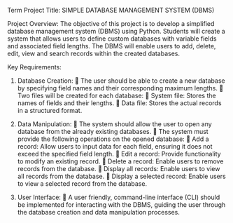 Term Project Title:
SIMPLE DATABASE MANAGEMENT SYSTEM (DBMS)

Project Overview:
The objective of this project is to develop a simplified database management system (DBMS) using Python. 
Students will create a system that allows users to define custom databases with variable fields and associated field 
lengths. The DBMS will enable users to add, delete, edit, view and search records within the created databases.

Key Requirements:

1. Database Creation:
 The user should be able to create a new database by specifying field names and their corresponding 
maximum lengths.
 Two files will be created for each database:
 System file: Stores the names of fields and their lengths.
 Data file: Stores the actual records in a structured format.

2. Data Manipulation:
 The system should allow the user to open any database from the already existing databases.
 The system must provide the following operations on the opened database:
 Add a record: Allow users to input data for each field, ensuring it does not exceed the specified field 
length.
 Edit a record: Provide functionality to modify an existing record.
 Delete a record: Enable users to remove records from the database.
 Display all records: Enable users to view all records from the database.
 Display a selected record: Enable users to view a selected record from the database.

3. User Interface:
 A user friendly, command-line interface (CLI) should be implemented for interacting with the DBMS, 
guiding the user through the database creation and data manipulation processes.
